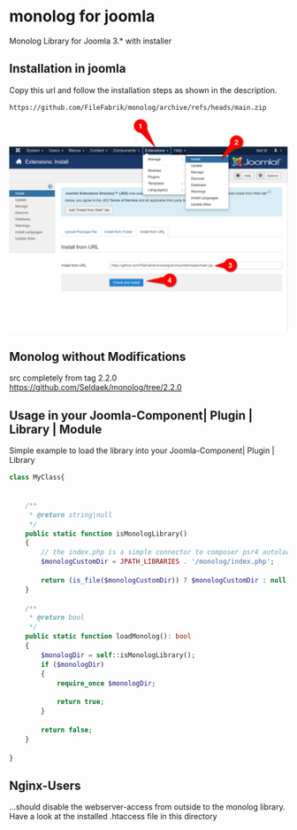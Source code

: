 # monolog for joomla

Monolog Library for Joomla 3.* with installer

## Installation in joomla 

Copy this url and follow the installation steps as shown in the description.

```shell
https://github.com/FileFabrik/monolog/archive/refs/heads/main.zip
```

![install library into joomla 3.9](./docs/install-monolog-for-joomla.png)

## Monolog without Modifications 

src completely from tag 2.2.0
https://github.com/Seldaek/monolog/tree/2.2.0

## Usage in your   Joomla-Component| Plugin | Library | Module

Simple example to load the library into your Joomla-Component| Plugin | Library

```php 
class MyClass{


	/**
	 * @return string|null
	 */
	public static function isMonologLibrary()
	{
	    // the index.php is a simple connector to composer psr4 autoload 
		$monologCustomDir = JPATH_LIBRARIES . '/monolog/index.php';

		return (is_file($monologCustomDir)) ? $monologCustomDir : null;
	}

	/**
	 * @return bool
	 */
	public static function loadMonolog(): bool
	{
		$monologDir = self::isMonologLibrary();
		if ($monologDir)
		{
			require_once $monologDir;

			return true;
		}

		return false;
	}

}
```

## Nginx-Users

...should disable the webserver-access from outside to the monolog library. 
Have a look at the installed .htaccess file in this directory
